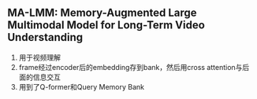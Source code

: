 ## MA-LMM: Memory-Augmented Large Multimodal Model for Long-Term Video Understanding
1. 用于视频理解
2. frame经过encoder后的embedding存到bank，然后用cross attention与后面的信息交互
3. 用到了Q-former和Query Memory Bank